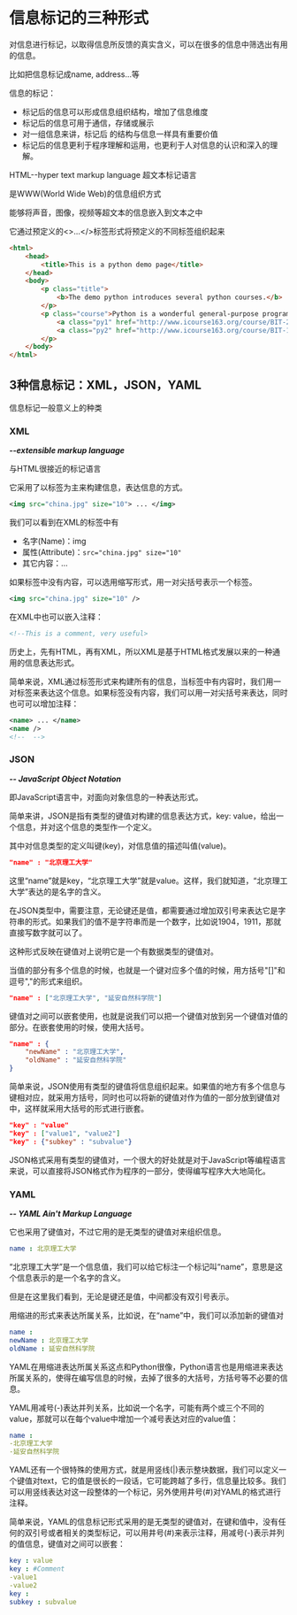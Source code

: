 # 信息标记的三种形式

对信息进行标记，以取得信息所反馈的真实含义，可以在很多的信息中筛选出有用的信息。

比如把信息标记成name, address...等

信息的标记：

+ 标记后的信息可以形成信息组织结构，增加了信息维度
+ 标记后的信息可用于通信，存储或展示
+ 对一组信息来讲，标记后 的结构与信息一样具有重要价值
+  标记后的信息更利于程序理解和运用，也更利于人对信息的认识和深入的理解。



HTML--hyper text markup language 超文本标记语言

是WWW(World Wide Web)的信息组织方式

能够将声音，图像，视频等超文本的信息嵌入到文本之中

它通过预定义的<>...</>标签形式将预定义的不同标签组织起来

```HTML
<html>
    <head>
        <title>This is a python demo page</title>
    </head>
	<body>
		<p class="title">
    		<b>The demo python introduces several python courses.</b>
    	</p>
    	<p class="course">Python is a wonderful general-purpose programming language. You can learn Python from novice to professional by tracking the following courses:
			<a class="py1" href="http://www.icourse163.org/course/BIT-268001" id="link1">Basic Python</a> and 
    		<a class="py2" href="http://www.icourse163.org/course/BIT-1001870001" id="link2">Advanced Python</a>.
    	</p>
	</body>
</html>
```



## 3种信息标记：XML，JSON，YAML

信息标记一般意义上的种类

### XML

***--extensible markup language***

与HTML很接近的标记语言

它采用了以标签为主来构建信息，表达信息的方式。

```xml
<img src="china.jpg" size="10"> ... </img>
```

我们可以看到在XML的标签中有

+ 名字(Name)：img
+ 属性(Attribute)：`src="china.jpg" size="10"`
+ 其它内容：...

如果标签中没有内容，可以选用缩写形式，用一对尖括号表示一个标签。

```xml
<img src="china.jpg" size="10" />
```

在XML中也可以嵌入注释：

```xml
<!--This is a comment, very useful>
```

历史上，先有HTML，再有XML，所以XML是基于HTML格式发展以来的一种通用的信息表达形式。

简单来说，XML通过标签形式来构建所有的信息，当标签中有内容时，我们用一对标签来表达这个信息。如果标签没有内容，我们可以用一对尖括号来表达，同时也可可以增加注释：

```xml
<name> ... </name>
<name />
<!--  -->
```



### JSON

***-- JavaScript Object Notation***

即JavaScript语言中，对面向对象信息的一种表达形式。

简单来讲，JSON是指有类型的键值对构建的信息表达方式，key: value，给出一个信息，并对这个信息的类型作一个定义。

其中对信息类型的定义叫键(key)，对信息值的描述叫值(value)。

```json
"name" : "北京理工大学"
```

这里“name”就是key，“北京理工大学”就是value。这样，我们就知道，“北京理工大学”表达的是名字的含义。

在JSON类型中，需要注意，无论键还是值，都需要通过增加双引号来表达它是字符串的形式。如果我们的值不是字符串而是一个数字，比如说1904，1911，那就直接写数字就可以了。

这种形式反映在键值对上说明它是一个有数据类型的键值对。

当值的部分有多个信息的时候，也就是一个键对应多个值的时候，用方括号"[]"和逗号","的形式来组织。

```json
"name" : ["北京理工大学", "延安自然科学院"]
```

键值对之间可以嵌套使用，也就是说我们可以把一个键值对放到另一个键值对值的部分。在嵌套使用的时候，使用大括号。

```json
"name" : {
    "newName" : "北京理工大学",
    "oldName" : "延安自然科学院"
}
```

简单来说，JSON使用有类型的键值将信息组织起来。如果值的地方有多个信息与键相对应，就采用方括号，同时也可以将新的键值对作为值的一部分放到键值对中，这样就采用大括号的形式进行嵌套。

```json
"key" : "value"
"key" : ["value1", "value2"]
"key" : {"subkey" : "subvalue"}
```

JSON格式采用有类型的键值对，一个很大的好处就是对于JavaScript等编程语言来说，可以直接将JSON格式作为程序的一部分，使得编写程序大大地简化。



### YAML

 ***-- YAML Ain't Markup Language***

它也采用了键值对，不过它用的是无类型的键值对来组织信息。

```yaml
name : 北京理工大学
```

“北京理工大学”是一个信息值，我们可以给它标注一个标记叫“name”，意思是这个信息表示的是一个名字的含义。

但是在这里我们看到，无论是键还是值，中间都没有双引号表示。

用缩进的形式来表达所属关系，比如说，在“name”中，我们可以添加新的键值对

```yaml
name :
newName : 北京理工大学
oldName : 延安自然科学院
```

YAML在用缩进表达所属关系这点和Python很像，Python语言也是用缩进来表达所属关系的，使得在编写信息的时候，去掉了很多的大括号，方括号等不必要的信息。

YAML用减号(-)表达并列关系，比如说一个名字，可能有两个或三个不同的value，那就可以在每个value中增加一个减号表达对应的value值：

```yaml
name : 
-北京理工大学
-延安自然科学院
```

YAML还有一个很特殊的使用方式，就是用竖线(|)表示整块数据，我们可以定义一个键值对text，它的值是很长的一段话，它可能跨越了多行，信息量比较多。我们可以用竖线表达对这一段整体的一个标记，另外使用井号(#)对YAML的格式进行注释。

简单来说，YAML的信息标记形式采用的是无类型的键值对，在键和值中，没有任何的双引号或者相关的类型标记，可以用井号(#)来表示注释，用减号(-)表示并列的值信息，键值对之间可以嵌套：

```yaml
key : value
key : #Comment
-value1
-value2
key : 
subkey : subvalue
```

